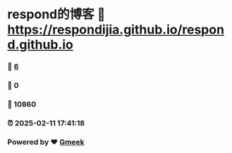 # respond的博客 :link: https://respondijia.github.io/respond.github.io 
### :page_facing_up: [6](https://respondijia.github.io/respond.github.io/tag.html) 
### :speech_balloon: 0 
### :hibiscus: 10860 
### :alarm_clock: 2025-02-11 17:41:18 
### Powered by :heart: [Gmeek](https://github.com/Meekdai/Gmeek)
